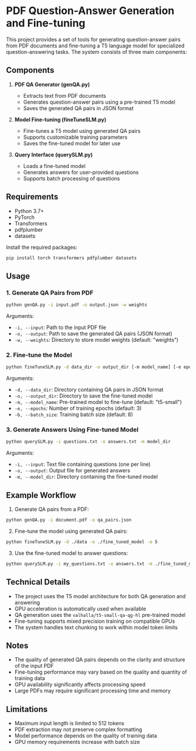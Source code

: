 # PDF Question-Answer Generation and Fine-tuning

This project provides a set of tools for generating question-answer pairs from PDF documents and fine-tuning a T5 language model for specialized question-answering tasks. The system consists of three main components:

## Components

1. **PDF QA Generator (genQA.py)**
   - Extracts text from PDF documents
   - Generates question-answer pairs using a pre-trained T5 model
   - Saves the generated QA pairs in JSON format

2. **Model Fine-tuning (fineTuneSLM.py)**
   - Fine-tunes a T5 model using generated QA pairs
   - Supports customizable training parameters
   - Saves the fine-tuned model for later use

3. **Query Interface (querySLM.py)**
   - Loads a fine-tuned model
   - Generates answers for user-provided questions
   - Supports batch processing of questions

## Requirements

- Python 3.7+
- PyTorch
- Transformers
- pdfplumber
- datasets

Install the required packages:
```bash
pip install torch transformers pdfplumber datasets
```

## Usage

### 1. Generate QA Pairs from PDF

```bash
python genQA.py -i input.pdf -o output.json -w weights
```

Arguments:
- `-i, --input`: Path to the input PDF file
- `-o, --output`: Path to save the generated QA pairs (JSON format)
- `-w, --weights`: Directory to store model weights (default: "weights")

### 2. Fine-tune the Model

```bash
python fineTuneSLM.py -d data_dir -o output_dir [-m model_name] [-e epochs] [-b batch_size]
```

Arguments:
- `-d, --data_dir`: Directory containing QA pairs in JSON format
- `-o, --output_dir`: Directory to save the fine-tuned model
- `-m, --model_name`: Pre-trained model to fine-tune (default: "t5-small")
- `-e, --epochs`: Number of training epochs (default: 3)
- `-b, --batch_size`: Training batch size (default: 8)

### 3. Generate Answers Using Fine-tuned Model

```bash
python querySLM.py -i questions.txt -o answers.txt -m model_dir
```

Arguments:
- `-i, --input`: Text file containing questions (one per line)
- `-o, --output`: Output file for generated answers
- `-m, --model_dir`: Directory containing the fine-tuned model

## Example Workflow

1. Generate QA pairs from a PDF:
```bash
python genQA.py -i document.pdf -o qa_pairs.json
```

2. Fine-tune the model using generated QA pairs:
```bash
python fineTuneSLM.py -d ./data -o ./fine_tuned_model -e 5
```

3. Use the fine-tuned model to answer questions:
```bash
python querySLM.py -i my_questions.txt -o answers.txt -m ./fine_tuned_model
```

## Technical Details

- The project uses the T5 model architecture for both QA generation and answering
- GPU acceleration is automatically used when available
- QA generation uses the `valhalla/t5-small-qa-qg-hl` pre-trained model
- Fine-tuning supports mixed precision training on compatible GPUs
- The system handles text chunking to work within model token limits

## Notes

- The quality of generated QA pairs depends on the clarity and structure of the input PDF
- Fine-tuning performance may vary based on the quality and quantity of training data
- GPU availability significantly affects processing speed
- Large PDFs may require significant processing time and memory

## Limitations

- Maximum input length is limited to 512 tokens
- PDF extraction may not preserve complex formatting
- Model performance depends on the quality of training data
- GPU memory requirements increase with batch size